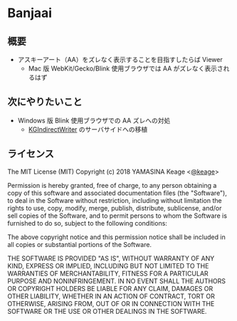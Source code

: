 # Banjaai

## 概要

- アスキーアート（AA）をズレなく表示することを目指すしたらば Viewer
  - Mac 版 WebKit/Gecko/Blink 使用ブラウザでは AA がズレなく表示されるはず

## 次にやりたいこと

- Windows 版 Blink 使用ブラウザでの AA ズレへの対処
  - [KGIndirectWriter](https://github.com/keage/KGIndirectWriter) のサーバサイドへの移植

## ライセンス

The MIT License (MIT)
Copyright (c) 2018 YAMASINA Keage <[@keag](https://pnut.io/@keage)[e](https://twitter.com/keage)>

Permission is hereby granted, free of charge, to any person obtaining a copy of this software and associated documentation files (the "Software"), to deal in the Software without restriction, including without limitation the rights to use, copy, modify, merge, publish, distribute, sublicense, and/or sell copies of the Software, and to permit persons to whom the Software is furnished to do so, subject to the following conditions:

The above copyright notice and this permission notice shall be included in all copies or substantial portions of the Software.

THE SOFTWARE IS PROVIDED "AS IS", WITHOUT WARRANTY OF ANY KIND, EXPRESS OR IMPLIED, INCLUDING BUT NOT LIMITED TO THE WARRANTIES OF MERCHANTABILITY, FITNESS FOR A PARTICULAR PURPOSE AND NONINFRINGEMENT. IN NO EVENT SHALL THE AUTHORS OR COPYRIGHT HOLDERS BE LIABLE FOR ANY CLAIM, DAMAGES OR OTHER LIABILITY, WHETHER IN AN ACTION OF CONTRACT, TORT OR OTHERWISE, ARISING FROM, OUT OF OR IN CONNECTION WITH THE SOFTWARE OR THE USE OR OTHER DEALINGS IN THE SOFTWARE.
